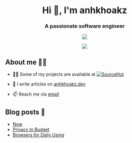<h1 align="center">Hi 👋, I'm anhkhoakz</h1>
<h3 align="center">A passionate software engineer</h3>

<p align="center"><img src="https://komarev.com/ghpvc/?username=anhkhoakz&label=Profile%20views&color=0e75b6&style=flat"></img></p>

<div align="center">
  <picture>
    <source
      srcset="https://github-readme-stats.vercel.app/api?username=anhkhoakz&show_icons=true&theme=dark"
      media="(prefers-color-scheme: dark)"
    />
    <source
      srcset="https://github-readme-stats.vercel.app/api?username=anhkhoakz&show_icons=true"
      media="(prefers-color-scheme: light), (prefers-color-scheme: no-preference)"
    />
    <img src="https://github-readme-stats.vercel.app/api?username=anhkhoakz&show_icons=true" />
  </picture>
</div>

## About me 🧑‍💻

-   👨‍💻 Some of my projects are available at [![SourceHut](https://img.shields.io/badge/anhkhoakz-white?style=for-the-badge&logo=sourcehut&logoColor=black)](https://sr.ht/~anhkhoakz/)
-   📝 I write articles on [anhkhoakz.dev](https://www.anhkhoakz.dev/)

-   📫 Reach me via [email](mailto:snugness_atlantic236@aleeas.com)

## Blog posts 📝

<!-- BLOG-POST-LIST:START -->
- [Now](https://www.anhkhoakz.dev/now/)
- [Privacy In Budget](https://www.anhkhoakz.dev/blog/privacy-in-budget/)
- [Browsers for Daily Using](https://www.anhkhoakz.dev/blog/browsers-for-daily-using/)
<!-- BLOG-POST-LIST:END -->
